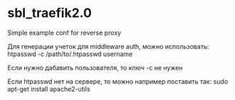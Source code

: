 # sbl_traefik2.0
Simple example conf for reverse proxy

Для генерации учеток для middleware auth, можно использовать:
htpasswd -c /path/to/.htpasswd username

Если нужно дабавить пользователя, то ключ -c не нужен

Если htpasswd нет на сервере, то можно например поставить так:
sudo apt-get install apache2-utils
